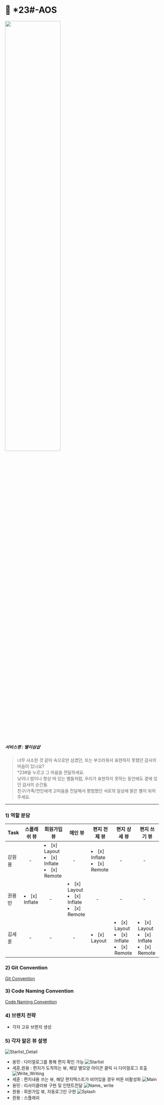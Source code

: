 # &#128154; *23#-AOS

<img src="https://user-images.githubusercontent.com/81347125/169655860-9be91b10-577e-4a02-8b9e-071860b510b1.png" width = "60%">

##### 서비스명 : 별이삼샵
> 너무 사소한 것 같아 속으로만 삼켰던, 또는 부끄러워서 표현하지 못했던 감사의 마음이 있나요?  
> *23#을 누르고 그 마음을 전달하세요.  
> 낮이나 밤이나 항상 떠 있는 별들처럼, 우리가 표현하지 못하는 동안에도 곁에 있던 감사의 순간들.  
> 친구/가족/연인에게 고마움을 전달해서 평범했던 서로의 일상에 밝은 별이 되어주세요.  
    
    
    
----  

### 1) 역할 분담

| Task           |스플래쉬 뷰|회원가입 뷰|메인 뷰|편지 전체 뷰|편지 상세 뷰|편지 쓰기 뷰|
|----------------|---------------|---------------|----------------|-----------|-----------|-----------|
| 강원용 |　-|<li> [x] Layout</li><li> [x] Inflate</li><li> [x] Remote</li>|　-|<li> [x] Inflate</li><li> [x] Remote</li>|　-|　-|
| 권용민 | <li> [x] Inflate</li>|　-|<li> [x] Layout</li><li> [x] Inflate</li><li> [x] Remote</li>|　-|　-|　-|
| 김세훈 |　-|　-|　-|<li> [x] Layout</li>|<li> [x] Layout</li><li> [x] Inflate</li><li> [x] Remote</li>|<li> [x] Layout</li><li> [x] Inflate</li><li> [x] Remote</li>|

### 2) Git Convention
<a href="https://github.com/SOPKATHON-LUCKY-SEVEN/S23H-AOS/blob/main/README/Git_Convention.md"> Git Convention </a>


### 3) Code Naming Convention
<a href="https://github.com/SOPKATHON-LUCKY-SEVEN/S23H-AOS/blob/main/README/Coding_Convention.md"> Code Naming Convention </a>


### 4) 브랜치 전략
- 각자 고유 브랜치 생성

### 5) 각자 맡은 뷰 설명

![Starlist_Detail](https://user-images.githubusercontent.com/81347125/169671839-599d0221-cb15-4eb6-9a0c-6effb54ab423.png)
- 용민 : 다이얼로그를 통해 편지 확인 가능
![Starlist](https://user-images.githubusercontent.com/81347125/169671841-5428a5ee-4379-4f04-84ed-6c5fff7fd5d9.png)
- 세훈,원용 : 편지가 도착하는 뷰, 해당 별모양 아이콘 클릭 시 다이얼로그 호출
![Write_Writing](https://user-images.githubusercontent.com/81347125/169671842-a64d835a-b52f-4bbf-84eb-93f5497a5468.png)
- 세훈 : 편지내용 쓰는 뷰, 해당 편지텍스트가 비어있을 경우 버튼 비활성화
![Main](https://user-images.githubusercontent.com/81347125/169671844-c1c7abb0-e751-4f83-bc6a-db9efb3d1e4b.png)  
- 용민 : 리사이클러뷰 구현 및 인텐트전달
![Name_ write](https://user-images.githubusercontent.com/81347125/169671845-78d362af-778f-45ce-abdc-30c6ec667a60.png)  
- 원용 : 회원가입 뷰, 자동로그인 구현
![Splash](https://user-images.githubusercontent.com/81347125/169671846-1e611306-e5ca-48c8-9ccf-17d1f0538ff9.png)  
- 원용 : 스플래쉬 




